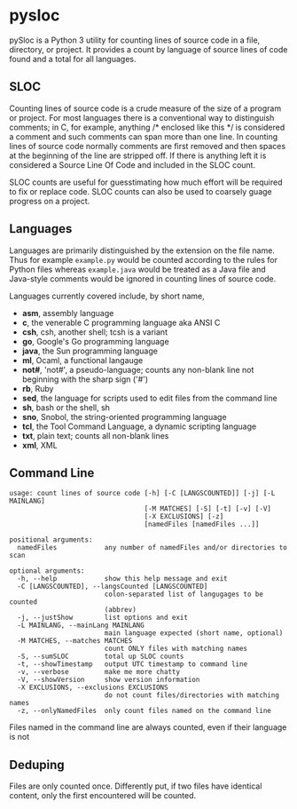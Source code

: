 # pysloc

pySloc is a Python 3 utility for counting lines of source code in a file, 
directory, 
or project.  It provides a count by language of source lines of code found
and a total for all languages.

## SLOC

Counting lines of source code is a crude measure of the size of a program
or project.  For most languages there is a conventional way to distinguish
comments; in C, for example, anything /* enclosed like this */ is considered
a comment and such comments can span more than one line.  In counting lines
of source code normally comments are first removed and then spaces at the
beginning of the line are stripped off.  If there is anything left it is
considered a Source Line Of Code and included in the SLOC count.

SLOC counts are useful for guesstimating how much effort will be required 
to fix or replace code.  SLOC counts can also be used to coarsely
guage progress on a project.

## Languages 

Languages are primarily distinguished by the extension on the file name.
Thus for example `example.py` would be counted according to the rules for
Python files whereas `example.java` would be treated as a Java file and
Java-style comments would be ignored in counting lines of source code.

Languages currently covered include, by short name,

*   **asm**,    assembly language
*  **c**,   the venerable C programming language aka ANSI C
*  **csh**,   csh, another shell; tcsh is a variant
*  **go**,   Google's Go programming language
*   **java**,    the Sun programming language
*  **ml**,   Ocaml, a functional langauge
*  **not#**,  'not#', a pseudo-language; counts any non-blank line not beginning with the sharp sign ('#')
*  **rb**,   Ruby
*  **sed**,   the language for scripts used to edit files from the command line
*   **sh**,     bash or the shell, sh
*   **sno**,    Snobol, the string-oriented programming language
*  **tcl**,   the Tool Command Language, a dynamic scripting language
*  **txt**,   plain text; counts all non-blank lines
* **xml**, XML

## Command Line

	usage: count lines of source code [-h] [-C [LANGSCOUNTED]] [-j] [-L MAINLANG]
	                                  [-M MATCHES] [-S] [-t] [-v] [-V]
	                                  [-X EXCLUSIONS] [-z]
	                                  [namedFiles [namedFiles ...]]
	
	positional arguments:
	  namedFiles            any number of namedFiles and/or directories to scan
	
	optional arguments:
	  -h, --help            show this help message and exit
	  -C [LANGSCOUNTED], --langsCounted [LANGSCOUNTED]
	                        colon-separated list of langugages to be counted
	                        (abbrev)
	  -j, --justShow        list options and exit
	  -L MAINLANG, --mainLang MAINLANG
	                        main language expected (short name, optional)
	  -M MATCHES, --matches MATCHES
	                        count ONLY files with matching names
	  -S, --sumSLOC         total up SLOC counts
	  -t, --showTimestamp   output UTC timestamp to command line
	  -v, --verbose         make me more chatty
	  -V, --showVersion     show version information
	  -X EXCLUSIONS, --exclusions EXCLUSIONS
	                        do not count files/directories with matching names
	  -z, --onlyNamedFiles  only count files named on the command line

Files named in the command line are always counted, even if their language
is not 

## Deduping

Files are only counted once.  Differently put, if two files have identical
content, only the first encountered will be counted.

